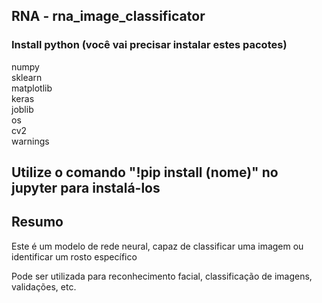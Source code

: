 ## RNA - rna_image_classificator

### Install python (você vai precisar instalar estes pacotes)

numpy <br>
sklearn <br>
matplotlib <br>
keras <br>
joblib <br>
os <br>
cv2 <br>
warnings <br>

## Utilize o comando "!pip install (nome)" no jupyter para instalá-los

## Resumo <br>

Este é um modelo de rede neural, capaz de classificar uma imagem ou identificar um rosto específico <br>

Pode ser utilizada para reconhecimento facial, classificação de imagens, validações, etc.
